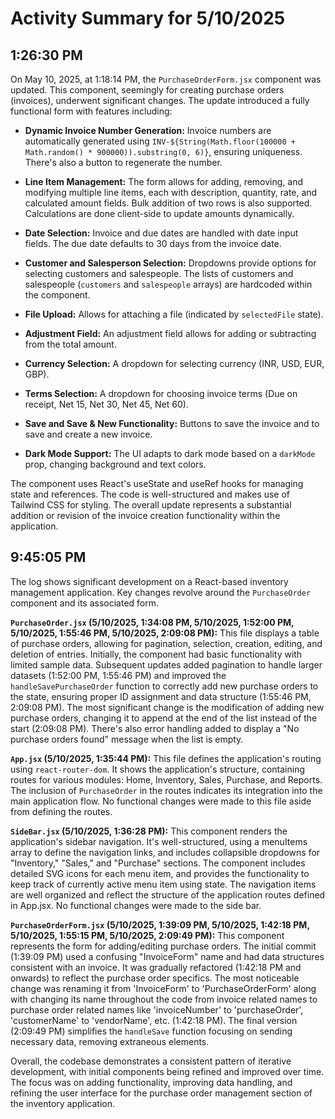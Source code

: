 # Activity Summary for 5/10/2025

## 1:26:30 PM
On May 10, 2025, at 1:18:14 PM, the `PurchaseOrderForm.jsx` component was updated.  This component, seemingly for creating purchase orders (invoices), underwent significant changes.  The update introduced a fully functional form with features including:

* **Dynamic Invoice Number Generation:**  Invoice numbers are automatically generated using `INV-${String(Math.floor(100000 + Math.random() * 900000)).substring(0, 6)}`, ensuring uniqueness.  There's also a button to regenerate the number.

* **Line Item Management:** The form allows for adding, removing, and modifying multiple line items, each with description, quantity, rate, and calculated amount fields. Bulk addition of two rows is also supported.  Calculations are done client-side to update amounts dynamically.

* **Date Selection:**  Invoice and due dates are handled with date input fields.  The due date defaults to 30 days from the invoice date.

* **Customer and Salesperson Selection:** Dropdowns provide options for selecting customers and salespeople.  The lists of customers and salespeople (`customers` and `salespeople` arrays) are hardcoded within the component.

* **File Upload:** Allows for attaching a file (indicated by `selectedFile` state).

* **Adjustment Field:** An adjustment field allows for adding or subtracting from the total amount.

* **Currency Selection:** A dropdown for selecting currency (INR, USD, EUR, GBP).

* **Terms Selection:** A dropdown for choosing invoice terms (Due on receipt, Net 15, Net 30, Net 45, Net 60).

* **Save and Save & New Functionality:** Buttons to save the invoice and to save and create a new invoice.

* **Dark Mode Support:** The UI adapts to dark mode based on a `darkMode` prop, changing background and text colors.

The component uses React's useState and useRef hooks for managing state and references.  The code is well-structured and makes use of Tailwind CSS for styling.  The overall update represents a substantial addition or revision of the invoice creation functionality within the application.


## 9:45:05 PM
The log shows significant development on a React-based inventory management application.  Key changes revolve around the `PurchaseOrder` component and its associated form.

**`PurchaseOrder.jsx` (5/10/2025, 1:34:08 PM, 5/10/2025, 1:52:00 PM, 5/10/2025, 1:55:46 PM, 5/10/2025, 2:09:08 PM):** This file displays a table of purchase orders, allowing for pagination, selection, creation, editing, and deletion of entries.  Initially, the component had basic functionality with limited sample data.  Subsequent updates added pagination to handle larger datasets (1:52:00 PM, 1:55:46 PM) and improved the `handleSavePurchaseOrder` function to correctly add new purchase orders to the state, ensuring proper ID assignment and data structure (1:55:46 PM, 2:09:08 PM). The most significant change is the modification of adding new purchase orders, changing it to append at the end of the list instead of the start (2:09:08 PM).  There's also error handling added to display a "No purchase orders found" message when the list is empty.

**`App.jsx` (5/10/2025, 1:35:44 PM):** This file defines the application's routing using `react-router-dom`. It shows the application's structure, containing routes for various modules: Home, Inventory, Sales, Purchase, and Reports.  The inclusion of `PurchaseOrder` in the routes indicates its integration into the main application flow.  No functional changes were made to this file aside from defining the routes.

**`SideBar.jsx` (5/10/2025, 1:36:28 PM):** This component renders the application's sidebar navigation.  It's well-structured, using a menuItems array to define the navigation links, and includes collapsible dropdowns for "Inventory," "Sales," and "Purchase" sections. The component includes detailed SVG icons for each menu item, and provides the functionality to keep track of currently active menu item using state. The  navigation items are well organized and reflect the structure of the application routes defined in App.jsx. No functional changes were made to the side bar.

**`PurchaseOrderForm.jsx` (5/10/2025, 1:39:09 PM, 5/10/2025, 1:42:18 PM, 5/10/2025, 1:55:15 PM, 5/10/2025, 2:09:49 PM):**  This component represents the form for adding/editing purchase orders. The initial commit (1:39:09 PM) used a confusing "InvoiceForm" name and had data structures consistent with an invoice. It was gradually refactored (1:42:18 PM and onwards) to reflect the purchase order specifics. The most noticeable change was renaming it from 'InvoiceForm' to 'PurchaseOrderForm' along with changing its name throughout the code from invoice related names to purchase order related names like 'invoiceNumber' to 'purchaseOrder', 'customerName' to 'vendorName', etc. (1:42:18 PM). The  final version (2:09:49 PM) simplifies the `handleSave` function focusing on sending necessary data, removing extraneous elements.


Overall, the codebase demonstrates a consistent pattern of iterative development, with initial components being refined and improved over time.  The focus was on adding functionality, improving data handling, and refining the user interface for the purchase order management section of the inventory application.
